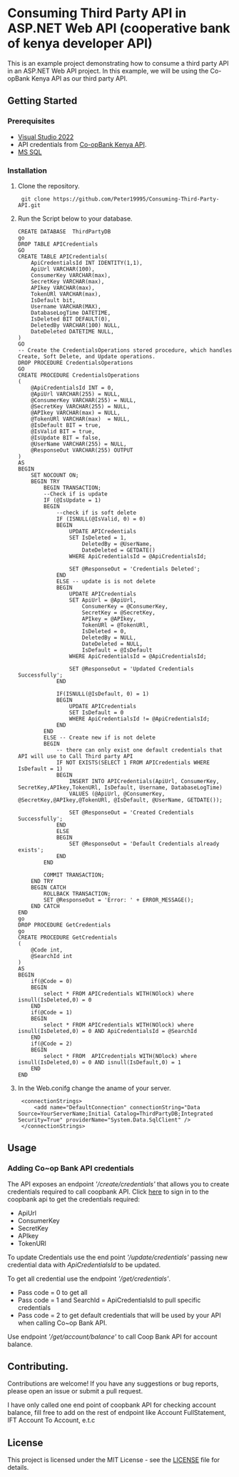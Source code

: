# Consuming Third Party API in ASP.NET Web API (cooperative bank of kenya developer API)
This is an example project demonstrating how to consume a third party API in an ASP.NET Web API project. In this example, we will be using the Co-opBank Kenya API as our third party API.

## Getting Started
### Prerequisites
- [Visual Studio 2022](https://visualstudio.microsoft.com/downloads/)
- API credentials from [Co-opBank Kenya API](https://developer.co-opbank.co.ke/devportal/apis).
- [MS SQL](https://www.microsoft.com/en-us/sql-server/sql-server-downloads)
### Installation
1. Clone the repository.

        git clone https://github.com/Peter19995/Consuming-Third-Party-API.git

2.  Run the Script below to your database.

        CREATE DATABASE  ThirdPartyDB
        go
        DROP TABLE APICredentials
        GO
        CREATE TABLE APICredentials(
            ApiCredentialsId INT IDENTITY(1,1),
            ApiUrl VARCHAR(100),
            ConsumerKey VARCHAR(max),
            SecretKey VARCHAR(max),
            APIkey VARCHAR(max),
            TokenURl VARCHAR(max),
            IsDefault bit,
            Username VARCHAR(MAX),
            DatabaseLogTime DATETIME,
            IsDeleted BIT DEFAULT(0),
            DeletedBy VARCHAR(100) NULL,
            DateDeleted DATETIME NULL,
        )
        GO
        -- Create the CredentialsOperations stored procedure, which handles Create, Soft Delete, and Update operations.
        DROP PROCEDURE CredentialsOperations
        GO
        CREATE PROCEDURE CredentialsOperations
        (
            @ApiCredentialsId INT = 0,
            @ApiUrl VARCHAR(255) = NULL,
            @ConsumerKey VARCHAR(255) = NULL,
            @SecretKey VARCHAR(255) = NULL,
            @APIkey VARCHAR(max) = NULL,
            @TokenURl VARCHAR(max)  = NULL,
            @IsDefault BIT = true,
            @IsValid BIT = true,
            @IsUpdate BIT = false,
            @UserName VARCHAR(255) = NULL,
            @ResponseOut VARCHAR(255) OUTPUT
        )
        AS
        BEGIN
            SET NOCOUNT ON;
            BEGIN TRY
                BEGIN TRANSACTION;
                --Check if is update
                IF (@IsUpdate = 1)
                BEGIN
                    --check if is soft delete
                    IF (ISNULL(@IsValid, 0) = 0)
                    BEGIN
                        UPDATE APICredentials
                        SET IsDeleted = 1,
                            DeletedBy = @UserName,
                            DateDeleted = GETDATE()
                        WHERE ApiCredentialsId = @ApiCredentialsId;

                        SET @ResponseOut = 'Credentials Deleted';
                    END
                    ELSE -- update is is not delete
                    BEGIN
                        UPDATE APICredentials
                        SET ApiUrl = @ApiUrl,
                            ConsumerKey = @ConsumerKey,
                            SecretKey = @SecretKey,
                            APIkey = @APIkey,
                            TokenURl = @TokenURl,
                            IsDeleted = 0,
                            DeletedBy = NULL,
                            DateDeleted = NULL,
                            IsDefault = @IsDefault
                        WHERE ApiCredentialsId = @ApiCredentialsId;

                        SET @ResponseOut = 'Updated Credentials Successfully';
                    END

                    IF(ISNULL(@IsDefault, 0) = 1)
                    BEGIN
                        UPDATE APICredentials
                        SET IsDefault = 0
                        WHERE ApiCredentialsId != @ApiCredentialsId;
                    END
                END
                ELSE -- Create new if is not delete
                BEGIN
                    -- there can only exist one default credentials that API will use to Call Third party API
                    IF NOT EXISTS(SELECT 1 FROM APICredentials WHERE IsDefault = 1)
                    BEGIN
                        INSERT INTO APICredentials(ApiUrl, ConsumerKey, SecretKey,APIkey,TokenURl, IsDefault, Username, DatabaseLogTime) 
                        VALUES (@ApiUrl, @ConsumerKey, @SecretKey,@APIkey,@TokenURl, @IsDefault, @UserName, GETDATE());

                        SET @ResponseOut = 'Created Credentials Successfully';
                    END
                    ELSE
                    BEGIN
                        SET @ResponseOut = 'Default Credentials already exists';
                    END
                END

                COMMIT TRANSACTION;
            END TRY
            BEGIN CATCH
                ROLLBACK TRANSACTION;
                SET @ResponseOut = 'Error: ' + ERROR_MESSAGE();
            END CATCH
        END
        go
        DROP PROCEDURE GetCredentials
        go
        CREATE PROCEDURE GetCredentials 
        ( 
            @Code int, 
            @SearchId int
        ) 
        AS
        BEGIN
            if(@Code = 0)
            BEGIN
                select * FROM APICredentials WITH(NOlock) where isnull(IsDeleted,0) = 0
            END
            if(@Code = 1)
            BEGIN
                select * FROM APICredentials WITH(NOlock) where isnull(IsDeleted,0) = 0 AND ApiCredentialsId = @SearchId
            END
            if(@Code = 2)
            BEGIN
                select * FROM  APICredentials WITH(NOlock) where isnull(IsDeleted,0) = 0 AND isnull(IsDefault,0) = 1
            END
        END
3. In the Web.conifg change the aname of your server.

        <connectionStrings>
            <add name="DefaultConnection" connectionString="Data Source=YourServerName;Initial Catalog=ThirdPartyDB;Integrated Security=True" providerName="System.Data.SqlClient" />
        </connectionStrings>

## Usage
### Adding Co~op Bank API credentials
The API exposes an endpoint *'/create/credentials'* that allows you to create credentials required to call coopbank API. Click [here](https://developer.co-opbank.co.ke/devportal/apis)  to sign in to the coopbank api to get the credentials required:
- ApiUrl
- ConsumerKey
- SecretKey
- APIkey
- TokenURl


To update Credentials use the end point *'/update/credentials'* passing new credential data with *ApiCredentialsId* to be updated.

To get all credential use the endpoint *'/get/credentials'*.
- Pass code = 0  to get all
- Pass code = 1 and SearchId = ApiCredentialsId to pull specific credentials
- Pass code = 2 to get default credentials that will be used by your API when calling Co~op Bank API.

Use endpoint *'/get/account/balance'* to call Coop Bank API for account balance.

## Contributing.
Contributions are welcome! If you have any suggestions or bug reports, please open an issue or submit a pull request. 

I have only called one end point of coopbank API for checking account balance, fill free to add on the rest of endpoint like Account FullStatement, IFT Account To Account, e.t.c 

## License

This project is licensed under the MIT License - see the [ LICENSE](https://opensource.org/licenses/MIT) file for details.
